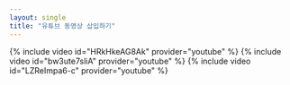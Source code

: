 ```yaml
---
layout: single
title: "유튜브 동영상 삽입하기" 
---
```

{% include video id="HRkHkeAG8Ak" provider="youtube" %}
{% include video id="bw3ute7sliA" provider="youtube" %}
{% include video id="LZReImpa6-c" provider="youtube" %}
